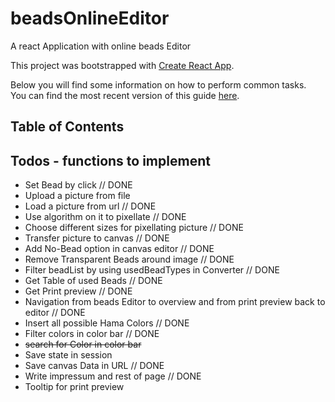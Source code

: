 # beadsOnlineEditor
A react Application with online beads Editor

This project was bootstrapped with [Create React App](https://github.com/facebookincubator/create-react-app).

Below you will find some information on how to perform common tasks.<br>
You can find the most recent version of this guide [here](https://github.com/facebookincubator/create-react-app/blob/master/packages/react-scripts/template/README.md).

## Table of Contents



## Todos - functions to implement

- Set Bead by click // DONE
- Upload a picture from file
- Load a picture from url // DONE
- Use algorithm on it to pixellate // DONE
- Choose different sizes for pixellating picture // DONE
- Transfer picture to canvas // DONE
- Add No-Bead option in canvas editor // DONE
- Remove Transparent Beads around image // DONE
- Filter beadList by using usedBeadTypes in Converter // DONE
- Get Table of used Beads // DONE
- Get Print preview // DONE
- Navigation from beads Editor to overview and from print preview back to editor // DONE
- Insert all possible Hama Colors // DONE
- Filter colors in color bar // DONE
- <strike>search for Color in color bar</strike>
- Save state in session 
- Save canvas Data in URL // DONE
- Write impressum and rest of page // DONE
- Tooltip for print preview
